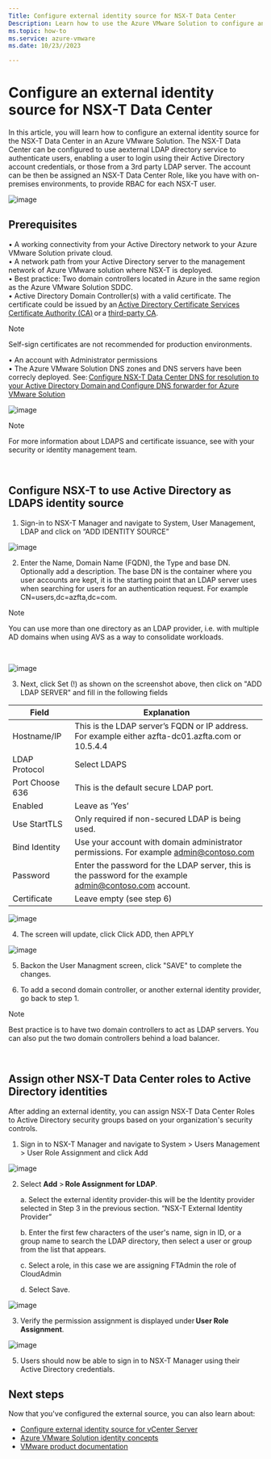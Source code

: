 ```yaml
---
Title: Configure external identity source for NSX-T Data Center
Description: Learn how to use the Azure VMware Solution to configure an external identity source for NSX-T Data Center.
ms.topic: how-to
ms.service: azure-vmware
ms.date: 10/23//2023

---
```

# Configure an external identity source for NSX-T Data Center

In this article, you will learn how to configure an external identity source for the NSX-T Data Center in an Azure VMware Solution. The NSX-T Data Center can be configured to use aexternal LDAP directory service to authenticate users, enabling a user to login using their Active Directory account credentials, or those from a 3rd party LDAP server. The account can be then be assigned an NSX-T Data Center Role, like you have with on-premises environments, to provide RBAC for each NSX-T user.

![image](https://github.com/MicrosoftDocs/azure-docs/assets/22599225/b6ca2c27-849a-47f6-ba48-829db3c033c0)


## Prerequisites 

•	A working connectivity from your Active Directory network to your Azure VMware Solution private cloud. </br>
•	A network path from your Active Directory server to the management network of Azure VMware solution where NSX-T is deployed. </br>
•	Best practice: Two domain controllers located in Azure in the same region as the Azure VMware Solution SDDC. </br>
•	Active Directory Domain Controller(s) with a valid certificate. The certificate could be issued by an [Active Directory Certificate Services Certificate Authority (CA)](https://social.technet.microsoft.com/wiki/contents/articles/2980.ldap-over-ssl-ldaps-certificate.aspx) or a [third-party CA](/troubleshoot/windows-server/identity/enable-ldap-over-ssl-3rd-certification-authority).



>[!Note] 
> Self-sign certificates are not recommended for production environments.
    
•	An account with Administrator permissions</br>
•	The Azure VMware Solution DNS zones and DNS servers have been correcly deployed. See: [Configure NSX-T Data Center DNS for resolution to your Active Directory Domain and Configure DNS forwarder for Azure VMware Solution](configure-dns-azure-vmware-solution.md)</br>

![image](https://github.com/MicrosoftDocs/azure-docs/assets/22599225/ef4ec016-de11-42cd-9ca2-17e9cf4302fc)


>[!NOTE] 
> For more information about LDAPS and certificate issuance, see with your security or identity management team.

</br>

## Configure NSX-T to use Active Directory as LDAPS identity source 

1. Sign-in to NSX-T Manager and navigate to System, User Management, LDAP and click on “ADD IDENTITY SOURCE”
   
![image](https://github.com/MicrosoftDocs/azure-docs/assets/22599225/4e56db47-c285-4dc9-8030-1ff2c06d7bcb)


2. Enter the Name, Domain Name (FQDN), the Type and base DN.  Optionally add a description.
The base DN is the container where you user accounts are kept, it is the starting point that an LDAP server uses when searching for users for an authentication request.  For example CN=users,dc=azfta,dc=com.
>[!NOTE] 
> You can use more than one directory as an LDAP provider, i.e. with multiple AD domains when using AVS as a way to consolidate workloads.
</br>

![image](https://github.com/MicrosoftDocs/azure-docs/assets/22599225/88b4e719-8256-41a7-a730-3f90a28e9994)


3. Next,  click Set (!) as shown on the screenshot above, then click on "ADD LDAP SERVER" and fill in the following fields

   
| Field                | Explanation|
|----------------------|------------|
| Hostname/IP          | This is the LDAP server’s FQDN or IP address. For example either azfta-dc01.azfta.com or 10.5.4.4|
| LDAP Protocol        | Select LDAPS|
| Port	Choose 636     | This is the default secure LDAP port.|
| Enabled	           | Leave as ‘Yes’|
| Use StartTLS	       | Only required if non-secured LDAP is being used.|
| Bind Identity	       | Use your account with domain administrator permissions. For example  admin@contoso.com |
| Password	           | Enter the password for the LDAP server, this is the password for the example admin@contoso.com account.|
| Certificate          | Leave empty (see step 6)|

![image](https://github.com/MicrosoftDocs/azure-docs/assets/22599225/43c426b0-8fc0-41fe-9a43-672a42d79c5a)


4. The screen will update, click Click ADD, then APPLY
   
![image](https://github.com/MicrosoftDocs/azure-docs/assets/22599225/85fdaab1-2d1b-4bb3-ae0c-f40f34bc1f5e)


5. Backon the User Managment screen, click "SAVE" to complete the changes.
   
7. To add a second domain controller, or another external identity provider, go back to step 1.

>[!NOTE] 
> Best practice is to have two domain controllers to act as LDAP servers.  You can also put the two domain controllers behind a load balancer.
>

</br>


## Assign other NSX-T Data Center roles to Active Directory identities 

After adding an external identity, you can assign NSX-T Data Center Roles to Active Directory security groups based on your organization's security controls. 

1. Sign in to NSX-T Manager and navigate to System > Users Management > User Role Assignment and click Add

![image](https://github.com/MicrosoftDocs/azure-docs/assets/22599225/0c65e464-c00f-47fa-a6b1-89f5c3a82ce7)

2. Select **Add** > **Role Assignment for LDAP**.  

    a.	Select the external identity provider-this will be the Identity provider selected in Step 3 in the previous section.  “NSX-T External Identity Provider”

    b.	Enter the first few characters of the user's name, sign in ID, or a group name to search the LDAP directory, then select a user or group from the list that appears.

    c.	Select a role, in this case we are assigning FTAdmin the role of CloudAdmin

    d.	Select Save.
    
![image](https://github.com/MicrosoftDocs/azure-docs/assets/22599225/675df94a-c7f8-4172-bc69-da24eb6248b3)



3. Verify the permission assignment is displayed under **User Role Assignment**.
   
![image](https://github.com/MicrosoftDocs/azure-docs/assets/22599225/781eb1e2-61c4-4d6b-b47a-3ceb85670798)


5. Users should now be able to sign in to NSX-T Manager using their Active Directory credentials. 

## Next steps
Now that you've configured the external source, you can also learn about:

- [Configure external identity source for vCenter Server](configure-identity-source-vcenter.md)
- [Azure VMware Solution identity concepts](concepts-identity.md)
- [VMware product documentation](https://docs.vmware.com/en/VMware-NSX-T-Data-Center/3.1/administration/GUID-DB5A44F1-6E1D-4E5C-8B50-D6161FFA5BD2.html)

